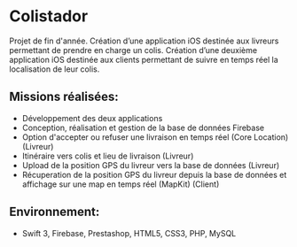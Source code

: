 # Colistador
Projet de fin d'année.
Création d’une application iOS destinée aux livreurs permettant de prendre en charge un colis.
Création d’une deuxième application iOS destinée aux clients permettant de suivre en temps réel la localisation de leur colis.

## Missions réalisées: 
- Développement des deux applications
- Conception, réalisation et gestion de la base de données Firebase
- Option d'accepter ou refuser une livraison en temps réel (Core Location) (Livreur)
- Itinéraire vers colis et lieu de livraison (Livreur)
- Upload de la position GPS du livreur vers la base de données (Livreur)
- Récuperation de la position GPS du livreur depuis la base de données et affichage sur une map en temps réel (MapKit) (Client)

## Environnement:
- Swift 3, Firebase, Prestashop, HTML5, CSS3, PHP, MySQL
